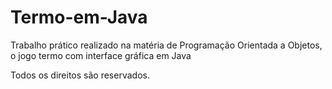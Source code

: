 # Termo-em-Java
Trabalho prático realizado na matéria de Programação Orientada a Objetos, o jogo termo com interface gráfica em Java


Todos os direitos são reservados.
